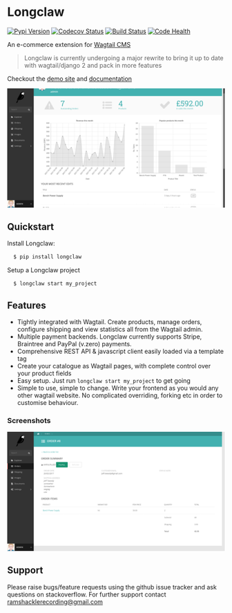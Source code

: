 # Longclaw


[![Pypi Version](https://badge.fury.io/py/longclaw.svg)](https://badge.fury.io/py/longclaw)
[![Codecov Status](https://codecov.io/gh/JamesRamm/longclaw/branch/master/graph/badge.svg)](https://codecov.io/gh/JamesRamm/longclaw)
[![Build Status](https://travis-ci.org/JamesRamm/longclaw.svg?branch=master)](https://travis-ci.org/JamesRamm/longclaw)
[![Code Health](https://landscape.io/github/JamesRamm/longclaw/master/landscape.svg?style=flat)](https://landscape.io/github/JamesRamm/longclaw/master)

An e-commerce extension for [Wagtail CMS](https://github.com/wagtail/wagtail)

>Longclaw is currently undergoing a major rewrite to bring it up to date with wagtail/django 2 and pack in more features

Checkout the [demo site](https://github.com/JamesRamm/longclaw_demo) and [documentation](http://longclaw.readthedocs.io/en/latest/)

![Image of the dashboard](docs/_static/images/dashboard.png)

## Quickstart

Install Longclaw:

```bash
  $ pip install longclaw
```

Setup a Longclaw project

```bash
  $ longclaw start my_project
```

## Features

- Tightly integrated with Wagtail. Create products, manage orders, configure shipping and view statistics all from the Wagtail admin.
- Multiple payment backends. Longclaw currently supports Stripe, Braintree and PayPal (v.zero) payments.
- Comprehensive REST API & javascript client easily loaded via a template tag
- Create your catalogue as Wagtail pages, with complete control over your product fields
- Easy setup. Just run `longclaw start my_project` to get going
- Simple to use, simple to change. Write your frontend as you would any other wagtail website. No complicated overriding, forking etc in order to customise behaviour.


### Screenshots

![Order Detail](docs/_static/images/order_detail.png)


## Support


Please raise bugs/feature requests using the github issue tracker and ask questions on stackoverflow.
For further support contact ramshacklerecording@gmail.com


